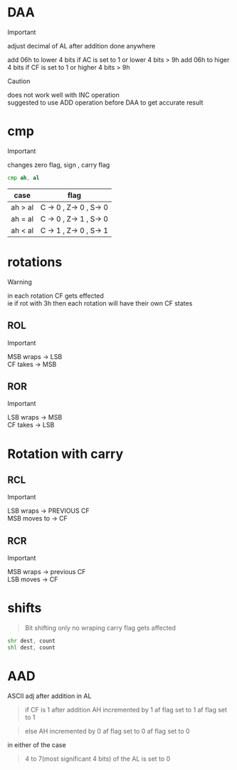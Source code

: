 # DAA
> [!IMPORTANT]
> adjust decimal of AL after addition done anywhere

add 06h to lower 4 bits if AC is set to 1 or lower 4 bits > 9h
add 06h to higer 4 bits if CF is set to 1 or higher 4 bits > 9h
> [!CAUTION]
> does not work well with INC operation</br>
> suggested to use ADD operation before DAA to get accurate result

# cmp
> [!IMPORTANT]
> changes zero flag, sign , carry flag


```asm
cmp ah, al
```
|case|flag|
|---|---|
|ah > al| C -> 0 , Z-> 0 , S-> 0|
|ah = al| C -> 0 , Z-> 1 , S-> 0|
|ah < al| C -> 1 , Z-> 0 , S-> 1|


# rotations
> [!WARNING]
> in each rotation CF gets effected</br>
> ie if rot with 3h then each rotation will have their own CF states

## ROL 
> [!IMPORTANT]
> MSB wraps -> LSB</br>
> CF takes -> MSB

## ROR 
> [!IMPORTANT]
> LSB wraps -> MSB </br>
> CF takes -> LSB

# Rotation with carry 
## RCL
> [!IMPORTANT]
> LSB wraps -> PREVIOUS CF </br>
> MSB moves to -> CF

## RCR 
> [!IMPORTANT]
> MSB wraps -> previous CF</br>
> LSB moves -> CF


# shifts
> Bit shifting only
> no wraping 
> carry flag gets affected

```asm
shr dest, count
shl dest, count
```


# AAD

ASCII adj after addition in AL
> if CF is 1 after addition 
> AH incremented by 1 
> af flag set to 1 
> af flag set to 1 

> else
> AH incremented by 0 
> af flag set to 0 
> af flag set to 0 

in either of the case 
> 4 to 7(most significant 4 bits) of the AL is set to 0
